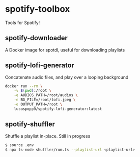# spotify-toolbox
Tools for Spotify!

## spotify-downloader

A Docker image for spotdl, useful for downloading playlists

## spotify-lofi-generator

Concatenate audio files, and play over a looping background

```bash
docker run --rm \
    -v $(pwd):/root \
    -e AUDIOS_PATH=/root/audios \
    -e BG_FILE=/root/lofi.jpeg \
    -e OUTPUT_PATH=/root \
    lucaspopp0/spotify-lofi-generator:latest
```

## spotify-shuffler

Shuffle a playlist in-place. Still in progress

```bash
$ source .env
$ npx ts-node shuffler/run.ts --playlist-url <playlist-url>
```
